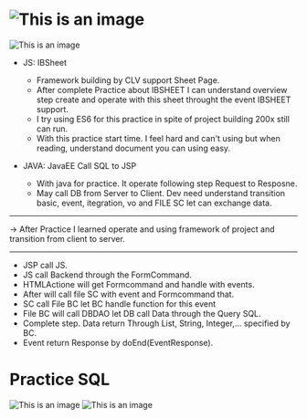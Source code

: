 # ![This is an image](https://img.shields.io/static/v1?label=PRACTICE&message=CLV&color=yellow)
![This is an image](https://raw.githubusercontent.com/matiassingers/awesome-readme/master/icon.png)
- JS: IBSheet
  + Framework building by CLV support Sheet Page.
  + After complete Practice about IBSHEET I can understand overview step create and operate with this sheet throught the event IBSHEET support.
  + I try using ES6 for this practice in spite of project building 200x still can run.
  + With this practice start time. I feel hard and can't using but when reading, understand document you can using easy.
  
- JAVA: JavaEE Call SQL to JSP

  + With java for practice. It operate following step Request to Resposne.
  + May call DB from Server to Client. Dev need understand transition basic, event, itegration, vo and FILE SC let can exchange data.
****************************************************************************************
-> After Practice I learned operate and using framework of project and transition  from client to server.
****************************************************************************************
  + JSP call JS.
  + JS call Backend through the FormCommand.
  + HTMLActione will get Formcommand and handle with events.
  + After will call file SC with event and Formcommand that.
  + SC call File BC let BC handle function for this event
  + File BC will call DBDAO let DB call Data through the Query SQL.
  + Complete step. Data return Through List, String, Integer,... specified by BC. 
  + Event return Response by doEnd(EventResponse).
    
# Practice SQL


![This is an image](https://img.shields.io/github/issues/lnv0507/clv)
![This is an image](https://img.shields.io/github/url?url=[https%3A%2F%2Fgithub.com%2Flnv0507%2Fclv](https://github.com/lnv0507))
